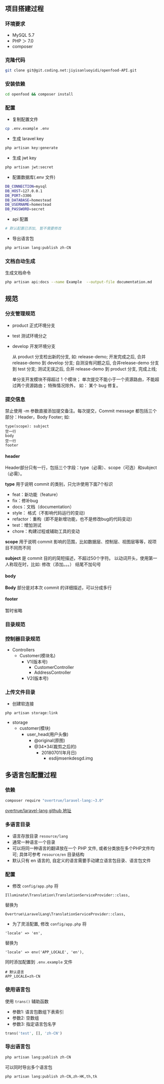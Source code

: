 ## 项目搭建过程

### 环境要求

- MySQL 5.7
- PHP ＞ 7.0
- composer 

### 克隆代码

``` bash
git clone git@git.coding.net:jiyisanluoyidi/openfood-API.git
```

### 安装依赖

``` bash
cd openfood && composer install
```

### 配置

- 复制配置文件

``` bash
cp .env.example .env
```

- 生成 laravel key

``` bash
php artisan key:generate
```

- 生成 jwt key

``` bash
php artisan jwt:secret
```

- 配置数据库(.env 文件)

``` bash
DB_CONNECTION=mysql
DB_HOST=127.0.0.1
DB_PORT=3306
DB_DATABASE=homestead
DB_USERNAME=homestead
DB_PASSWORD=secret
```

- api 配置

``` bash
# 默认配置已添加, 暂不需要修改
```

- 导出语言包

``` bash
php artisan lang:publish zh-CN
```

### 文档自动生成

生成文档命令

```bash
php artisan api:docs --name Example  --output-file documentation.md
```

## 规范

### 分支管理规范

- product 正式环境分支
- test  测试环境分之
- develop 开发环境分支

  从 product 分支检出新的分支, 如: release-demo; 开发完成之后, 合并 release-demo 到 develop 分支; 自测没有问题之后, 合并release-demo 分支到 test 分支; 测试无误之后, 合并 release-demo 到 product 分支, 完成上线;


  单分支开发模块不得超过 1 个模块； 单次提交不能小于一个资源路由，不能超过两个资源路由； 特殊情况除外， 如： 某个 bug 修复。



### 提交信息

禁止使用 -m 参数直接添加提交备注。每次提交，Commit message 都包括三个部分：Header，Body Footer;
如:

```text
type(scope): subject
空一行
body
空一行
footer
```

#### header

Header部分只有一行，包括三个字段：type（必需）、scope（可选）和subject（必需）。

**type** 用于说明 commit 的类别，只允许使用下面7个标识

- feat：新功能（feature）
- fix：修补bug
- docs：文档（documentation）
- style： 格式（不影响代码运行的变动）
- refactor：重构（即不是新增功能，也不是修改bug的代码变动）
- test：增加测试
- chore：构建过程或辅助工具的变动

**scope** 用于说明 commit 影响的范围，比如数据层、控制层、视图层等等，视项目不同而不同

**subject** 是 commit 目的的简短描述，不超过50个字符。 以动词开头，使用第一人称现在时，比如: 修改（添加。。。）
结尾不加句号

#### body

**Body** 部分是对本次 commit 的详细描述，可以分成多行

#### footer

暂时省略

### 目录规范

### 控制器目录规范

- Controllers
    - Customer(模块名)
        - V1(版本号)
            - CustomerController
            - AddressController
        - V2(版本号)


### 上传文件目录

- 创建软连接

```bash
php artisan storage:link
```

- storage
    - customer(模块)
        - user_head(用户头像)
            - @original(原图)
            - @34\*34(裁剪之后的)
                - 20180701(年月日)
                    - esdijmsenkdesgd.img



## 多语言包配置过程

### 依赖

``` bash
composer require "overtrue/laravel-lang:~3.0"
```

[overtrue/laravel-lang github 地址](https://github.com/overtrue/laravel-lang/)


### 多语言目录

- 语言存放目录 `resource/lang`
- 通常一种语言一个目录
- 可以将同一种语言的翻译放在一个 PHP 文件, 或者分类放在多个PHP文件均可; 具体可参考 `resource/en` 目录结构
- 默认只有 en 语言的, 自定义的语言需要手动建立语言包目录、语言包文件

### 配置

- 修改 `config/app.php`
将
``` 
Illuminate\Translation\TranslationServiceProvider::class,
```
替换为
```
Overtrue\LaravelLang\TranslationServiceProvider::class,
```

- 为了灵活配置, 修改 `config/app.php`
将
```
'locale' => 'en',
```
替换为
```
'locale' => env('APP_LOCALE', 'en'),
```
同时添加配置到 `.env.example` 文件
```
# 默认语言
APP_LOCALE=zh-CN
```

### 使用语言包

使用 `trans()` 辅助函数

- 参数1: 语言包数组下表索引
- 参数2: 空数组
- 参数3: 指定语言包名字

``` php
trans('test', [], 'zh-CN')
```

### 导出语言包

``` bash
php artisan lang:publish zh-CN
```
可以同时导出多个语言包
```
php artisan lang:publish zh-CN,zh-HK,th,tk
```



